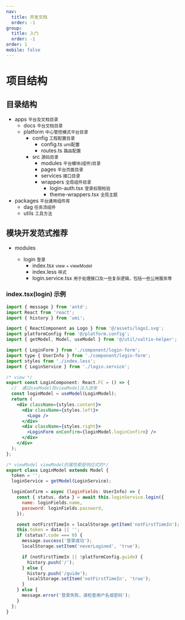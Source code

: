 ```yaml
---
nav:
  title: 开发文档
  order: -1
group:
  title: 入门
  order: -1
order: 1
mobile: false
---
```


# 项目结构

## 目录结构

<Tree>
  <ul>
    <li>
      apps
      <small>平台及文档目录</small>
      <ul>
        <li>
          docs
          <small>平台文档目录</small>
        </li>
        <li>
          platform
          <small>中心管控模式平台目录</small>
          <ul>
            <li>
              config
              <small>工程配置目录</small>
              <ul>
                <li>
                  config.ts
                  <small>umi配置</small>
                </li>
                <li>
                  routes.ts
                  <small>路由配置</small>
                </li>
              </ul>
            </li>
            <li>
              src
              <small>源码目录</small>
              <ul>
                <li>
                  modules
                  <small>平台模块(组件)目录</small>
                </li>
                <li>
                  pages
                  <small>平台页面目录</small>
                </li>
                <li>
                  services
                  <small>接口目录</small>
                </li>
                <li>
                  wrappers
                  <small>全局组件目录</small>
                  <ul>
                    <li>
                        login-auth.tsx
                        <small>登录权限校验</small>
                    </li>
                    <li>
                        theme-wrappers.tsx
                        <small>全局主题</small>
                    </li>
                  </ul>
                </li>
               </ul>
            </li>
          </ul>
        </li>
      </ul>
    </li>
    <li>
      packages
      <small>平台通用组件库</small>
      <ul>
        <li>
          dag
          <small>任务流组件</small>
        </li>
        <li>
          utils
          <small>工具方法</small>
        </li>
      </ul>
    </li>
  </ul>
</Tree>

## 模块开发范式推荐

<Tree>
  <ul>
    <li>
      modules
    </li>
    <ul>
      <li>
        login
        <small>登录</small>
        <ul>
           <li>
             index.tsx
             <small>view + viewModel</small>
           </li>
           <li>
             index.less
             <small>样式</small>
           </li>
           <li>
             login.service.tsx
             <small>用于处理接口及一些复杂逻辑，包括一些公用服务等</small>
           </li>
        </ul>
      </li>
    </ul>
  </ul>
</Tree>

### index.tsx(login) 示例

```jsx | pure
import { message } from 'antd';
import React from 'react';
import { history } from 'umi';

import { ReactComponent as Logo } from '@/assets/logo1.svg';
import platformConfig from '@/platform.config';
import { getModel, Model, useModel } from '@/util/valtio-helper';

import { LoginForm } from './component/login-form';
import type { UserInfo } from './component/login-form';
import styles from './index.less';
import { LoginService } from './login.service';

/* view */
export const LoginComponent: React.FC = () => {
  //  通过useModel将viewModel注入进来
  const loginModel = useModel(LoginModel);
  return (
    <div className={styles.content}>
      <div className={styles.left}>
        <Logo />
      </div>
      <div className={styles.right}>
        <LoginForm onConfirm={loginModel.loginConfirm} />
      </div>
    </div>
  );
};

/* viewModel viewModel的属性都是响应式的*/
export class LoginModel extends Model {
  token = '';
  loginService = getModel(LoginService);

  loginConfirm = async (loginFields: UserInfo) => {
    const { status, data } = await this.loginService.login({
      name: loginFields.name,
      password: loginFields.password,
    });

    const notFirstTimeIn = localStorage.getItem('notFirstTimeIn');
    this.token = data || '';
    if (status?.code === 0) {
      message.success('登录成功');
      localStorage.setItem('neverLogined', 'true');

      if (notFirstTimeIn || !platformConfig.guide) {
        history.push('/');
      } else {
        history.push('/guide');
        localStorage.setItem('notFirstTimeIn', 'true');
      }
    } else {
      message.error('登录失败，请检查用户名或密码');
    }
  };
}
```
